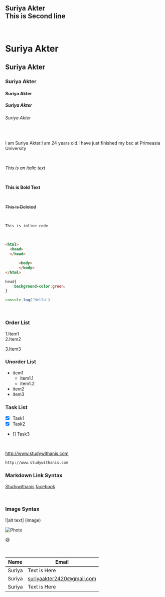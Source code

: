 <!-- Markdown Tutorial -->

<!-- Normal Text & New line -->
Suriya Akter  
This is Second line
---
<!--Horizontal Rule-->


<br>
<!-- Headings -->

# Suriya Akter  
## Suriya Akter
### Suriya Akter
#### Suriya Akter
##### Suriya Akter
###### Suriya Akter

<br>

<!-- Paragraph -->
<p>I am Suriya Akter.I am 24 years old.I have just finished my bsc at Primeasia University</p>

<br>

<!-- Italic -->
_This is an italic text_

<br>

<!-- Bold/Strong -->
__This is Bold Text__

<br>

<!-- Strikethrough/delete -->

~~This is Deleted~~

<br>

<!--Inline Code Block-->
`This is inline code`


<br>

<!-- Multiple Line Code Block -->

```html
<html>
  <head>
  </head>

      <body>
      </body>
</html>

```
```css
head{
    background-color:green;
}

```

```javascript
console.log('Hello')
```

<br>
<!-- List -->

### Order List
1.Item1  
2.Item2  
     
3.Item3

 ### Unorder List
- item1
  - item1.1
  - item1.2
- item2
- item3

 ### Task List
  - [x] Task1
  - [x] Task2
  - [] Task3
 

 <br>
<!-- Link -->

<!-- Automatic Link -->

http://www.studywithanis.com
<!-- Disable Automatic Link -->
`http://www.studywithanis.com`

### Markdown Link Syntax

<!-- [title](link)one for link   -->

[Studywithanis][Websitelink]
[facebook][facebooklink]

<!-- All Link Here -->

[Websitelink]:http://www.studywihanis.com    
[facebooklink]:http://www.facebook.com

<br>

<!-- Image -->

 ### Image Syntax

 ![alt text] (image)
 
 <img src="unnamed.JPG" alt="Photo"/>

 <br>


<!-- Emoji -->
😄

<br>

<!-- Table -->
|Name|Email|
|-----|-----|
Suriya |Text is Here|
|Suriya |suriyaakter2420@gmail.com|
|Suriya |Text is Here|